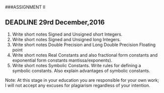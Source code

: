 ###ASSIGNMENT II

DEADLINE 29rd December,2016
---------------------------

1.	Write short notes Signed and Unsigned short Integers.
2.	Write short notes Signed and Unsigned long Integers.
3.	Write short notes Double Precision  and Long Double Precision Floating point
4.	Write short notes Real Constants and also fractional form constants and exponential form constants mantissa/exponents).
5.	Write short notes Symbolic Constants. Write rules for defining a symbolic constants. Also explain advantages of symbolic constants.

Note: At this stage in your education you are responsible for your own work; I will not accept any excuses for plagiarism regardless of your intention.